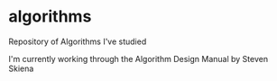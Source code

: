 # algorithms
Repository of Algorithms I've studied

I'm currently working through the Algorithm Design Manual by Steven Skiena

